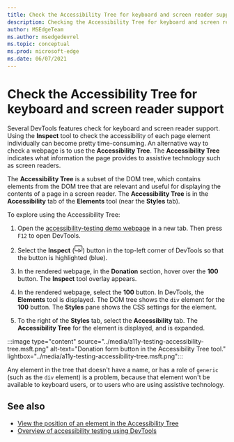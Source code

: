 ```yaml
---
title: Check the Accessibility Tree for keyboard and screen reader support
description: Checking the Accessibility Tree for keyboard and screen reader support.
author: MSEdgeTeam
ms.author: msedgedevrel
ms.topic: conceptual
ms.prod: microsoft-edge
ms.date: 06/07/2021
---
```

# Check the Accessibility Tree for keyboard and screen reader support

<!-- Accessibility tab: Accessibility Tree -->

Several DevTools features check for keyboard and screen reader support.  Using the **Inspect** tool to check the accessibility of each page element individually can become pretty time-consuming.  An alternative way to check a webpage is to use the **Accessibility Tree**.  The **Accessibility Tree** indicates what information the page provides to assistive technology such as screen readers.

The **Accessibility Tree** is a subset of the DOM tree, which contains elements from the DOM tree that are relevant and useful for displaying the contents of a page in a screen reader.  The **Accessibility Tree** is in the **Accessibility** tab of the **Elements** tool (near the **Styles** tab).

To explore using the Accessibility Tree:

1. Open the [accessibility-testing demo webpage](https://microsoftedge.github.io/Demos/devtools-a11y-testing/) in a new tab.  Then press `F12` to open DevTools.

1. Select the **Inspect** (![the Inspect icon.](../media/inspect-tool-icon-light-theme.png)) button in the top-left corner of DevTools so that the button is highlighted (blue).

1. In the rendered webpage, in the **Donation** section, hover over the **100** button.  The **Inspect** tool overlay appears.

1. In the rendered webpage, select the **100** button.  In DevTools, the **Elements** tool is displayed.  The DOM tree shows the `div` element for the **100** button.  The **Styles** pane shows the CSS settings for the element.

1. To the right of the **Styles** tab, select the **Accessibility** tab.  The **Accessibility Tree** for the element is displayed, and is expanded.

:::image type="content" source="../media/a11y-testing-accessibility-tree.msft.png" alt-text="Donation form button in the Accessibility Tree tool." lightbox="../media/a11y-testing-accessibility-tree.msft.png":::

Any element in the tree that doesn't have a name, or has a role of `generic` (such as the `div` element) is a problem, because that element won't be available to keyboard users, or to users who are using assistive technology.


<!-- ====================================================================== -->
## See also

*  [View the position of an element in the Accessibility Tree](accessibility-tab.md#view-the-position-of-an-element-in-the-accessibility-tree)
*  [Overview of accessibility testing using DevTools](accessibility-testing-in-devtools.md)
